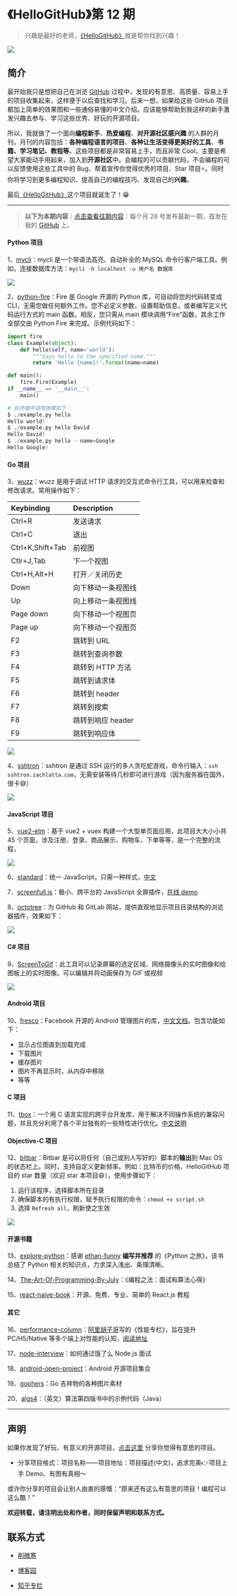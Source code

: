# 《HelloGitHub》第 12 期
>兴趣是最好的老师，[《HelloGitHub》](https://github.com/521xueweihan/HelloGitHub)就是帮你找到兴趣！

![](https://github.com/521xueweihan/HelloGitHub/blob/master/01/img/hello-github.jpg)

## 简介
最开始我只是想把自己在浏览 [GitHub](https://github.com/) 过程中，发现的有意思、高质量、容易上手的项目收集起来，这样便于以后查找和学习。后来一想，如果给这些 GitHub 项目都加上简单的效果图和一些通俗易懂的中文介绍。应该能够帮助到我这样的新手激发兴趣去参与、学习这些优秀、好玩的开源项目。

所以，我就做了一个面向**编程新手**、**热爱编程**、**对开源社区感兴趣** 的人群的月刊，月刊的内容包括：**各种编程语言的项目**、**各种让生活变得更美好的工具**、**书籍、学习笔记、教程等**。这些项目都是非常容易上手，而且非常 Cool，主要是希望大家能动手用起来，加入到**开源社区**中。会编程的可以贡献代码，不会编程的可以反馈使用这些工具中的 Bug、帮着宣传你觉得优秀的项目、Star 项目⭐️。同时你将学习到更多编程知识、提高自己的编程技巧、发现自己的**兴趣**。

最后[《HelloGitHub》](https://github.com/521xueweihan/HelloGitHub)这个项目就诞生了！😁

---
>**以下为本期内容**｜[点击查看往期内容](https://github.com/521xueweihan/HelloGitHub)｜每个月 28 号发布最新一期，首发在我的 [GitHub](https://github.com/521xueweihan) 上。

#### Python 项目
1、[mycli](https://github.com/dbcli/mycli)：mycli 是一个带语法高亮、自动补全的 MySQL 命令行客户端工具。例如，连接数据库方法：`mycli -h localhost -u 用户名 数据库`

![](https://github.com/521xueweihan/HelloGitHub/blob/master/12/img/mycli.gif)

2、[python-fire](https://github.com/google/python-fire)：Fire 是 Google 开源的 Python 库，可自动将您的代码转变成 CLI，无需您做任何额外工作。您不必定义参数，设置帮助信息，或者编写定义代码运行方式的 main 函数。相反，您只需从 main 模块调用“Fire”函数，其余工作全部交由 Python Fire 来完成。示例代码如下：
```python
import fire
class Example(object):
    def hello(self, name='world'):
        """Says hello to the specified name."""
        return 'Hello {name}!'.format(name=name)

def main():
    fire.Fire(Example)
if __name__ == '__main__':
    main()

# 在终端中调用效果如下：
$ ./example.py hello
Hello world!
$ ./example.py hello David
Hello David!
$ ./example.py hello --name=Google
Hello Google!
```

#### Go 项目
3、[wuzz](https://github.com/asciimoo/wuzz)：wuzz 是用于调试 HTTP 请求的交互式命令行工具，可以用来检查和修改请求。常用操作如下：

| Keybinding | Description |
| :--------- | :------ |
| Ctrl+R | 发送请求 |
| Ctrl+C | 退出 |
| Ctrl+K,Shift+Tab | 前视图 |
| Ctlr+J,Tab | 下一个视图 |
| Ctrl+H,Alt+H | 打开／关闭历史 |
| Down | 向下移动一条视图线 |
| Up | 向上移动一条视图线 |
| Page down | 向下移动一个视图页 |
| Page up | 向下移动一个视图页 |
| F2 | 跳转到 URL |
| F3 | 跳转到查询参数 |
| F4 | 跳转到 HTTP 方法 |
| F5 | 跳转到请求体 |
| F6 | 跳转到 header |
| F7 | 跳转到搜索 |
| F8 | 跳转到响应 header |
| F9 | 跳转到响应体 |

![](https://github.com/521xueweihan/HelloGitHub/blob/master/12/img/wuzz.gif)

4、[sshtron](https://github.com/zachlatta/sshtron)：sshtron 是通过 SSH 运行的多人贪吃蛇游戏，命令行输入：`ssh sshtron.zachlatta.com`，无需安装等待几秒即可进行游戏（因为服务器在国外，很卡😅）

![](https://github.com/521xueweihan/HelloGitHub/blob/master/12/img/sshtron.gif)

#### JavaScript 项目
5、[vue2-elm](https://github.com/bailicangdu/vue2-elm)：基于 vue2 + vuex 构建一个大型单页面应用，此项目大大小小共 45 个页面，涉及注册、登录、商品展示、购物车、下单等等，是一个完整的流程，

![](https://github.com/521xueweihan/HelloGitHub/blob/master/12/img/vue2-elm-show-min.png)

6、[standard](https://github.com/feross/standard)：统一 JavaScript，只需一种样式，[中文](https://github.com/feross/standard/blob/master/docs/README-zhtw.md)

7、[screenfull.js](https://github.com/sindresorhus/screenfull.js)：极小、跨平台的 JavaScript 全屏插件，[在线 demo](https://sindresorhus.com/screenfull.js/)

8、[octotree](https://github.com/buunguyen/octotree)：为 GitHub 和 GitLab 网站，提供直观地显示项目目录结构的浏览器插件，效果如下：

![](https://github.com/521xueweihan/HelloGitHub/blob/master/12/img/octotree-show-min.png)

#### C# 项目
9、[ScreenToGif](https://github.com/NickeManarin/ScreenToGif)：此工具可以记录屏幕的选定区域、网络摄像头的实时图像和绘图板上的实时图像。可以编辑并将动画保存为 GIF 或视频

![](https://github.com/521xueweihan/HelloGitHub/blob/master/12/img/screen-to-gif-show-min.png)

#### Android 项目
10、[fresco](https://github.com/facebook/fresco)：Facebook 开源的 Android 管理图片的库，[中文文档](https://www.fresco-cn.org/docs/index.html)。包含功能如下：
- 显示占位图直到加载完成
- 下载图片
- 缓存图片
- 图片不再显示时，从内存中移除
- 等等

#### C 项目
11、[tbox](https://github.com/tboox/tbox)：一个用 C 语言实现的跨平台开发库，用于解决不同操作系统的兼容问题，并且充分利用了各个平台独有的一些特性进行优化。[中文说明](https://github.com/tboox/tbox/blob/master/README_zh.md)


#### Objective-C 项目
12、[bitbar](https://github.com/matryer/bitbar)：Bitbar 是可以将任何（自己或别人写好的）脚本的**输出**到 Mac OS 的状态栏上。同时，支持自定义更新频率。例如：比特币的价格、HelloGitHub 项目的 star 数量（欢迎 star 本项目😄），使用步骤如下：

1. 运行该程序，选择脚本所在目录
2. 确保脚本的有执行权限，赋予执行权限的命令：`chmod +x script.sh`
3. 选择 `Refresh all`，刷新使之生效

![](https://github.com/521xueweihan/HelloGitHub/blob/master/12/img/bitbar-show-min.png)

#### 开源书籍
13、[explore-python](https://github.com/ethan-funny/explore-python)：感谢 [ethan-funny](https://github.com/ethan-funny) **编写并推荐** 的《Python 之旅》，该书总结了 Python 相关的知识点，力求深入浅出、条理清晰。

14、[The-Art-Of-Programming-By-July](https://github.com/julycoding/The-Art-Of-Programming-By-July/blob/master/ebook/zh/Readme.md)：《编程之法：面试和算法心得》

15、[react-naive-book](https://github.com/huzidaha/react-naive-book)：开源、免费、专业、简单的 React.js 教程

#### 其它
16、[performance-column](https://github.com/barretlee/performance-column)：[阿里胡子哥](https://github.com/barretlee)写的《性能专栏》，旨在提升 PC/H5/Native 等多个端上对性能的认知，[阅读地址](https://github.com/barretlee/performance-column/issues)

17、[node-interview](https://github.com/ElemeFE/node-interview)：如何通过饿了么 Node.js 面试

18、[android-open-project](https://github.com/Trinea/android-open-project)：Android 开源项目集合

19、[gophers](https://github.com/egonelbre/gophers)：Go 吉祥物的各种图片素材

20、[algs4](https://github.com/kevin-wayne/algs4)：（英文）算法第四版书中的示例代码（Java）

---


## 声明
如果你发现了好玩、有意义的开源项目，[点击这里](https://github.com/521xueweihan/HelloGitHub/issues/new) 分享你觉得有意思的项目。

- 分享项目格式：项目名称——项目地址：项目描述(中文)，追求完美👉项目上手 Demo、有图有真相～

或许你分享的项目会让别人由衷的感慨：“原来还有这么有意思的项目！编程可以这么酷！”

**欢迎转载，请注明出处和作者，同时保留声明和联系方式。**

## 联系方式
- [削微寒](https://github.com/521xueweihan)

- [博客园](http://www.cnblogs.com/xueweihan/)

- [知乎专栏](https://zhuanlan.zhihu.com/hellogithub)
